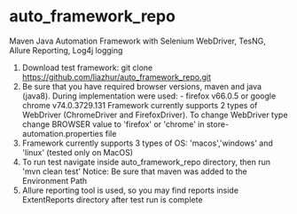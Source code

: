 # auto_framework_repo
Maven Java Automation Framework with Selenium WebDriver, TesNG, Allure Reporting, Log4j logging

1) Download test framework: 
git clone https://github.com/liazhur/auto_framework_repo.git 
2) Be sure that you have required browser versions, maven and java (java8). 
During implementation were used: - firefox v66.0.5 or google chrome v74.0.3729.131
Framework currently supports 2 types of WebDriver (ChromeDriver and FirefoxDriver). 
To change WebDriver type change BROWSER value to 'firefox' or 'chrome' in store-automation.properties file 
4) Framework currently supports 3 types of OS: 'macos','windows' and 'linux' (tested only on MacOS) 
5) To run test navigate inside auto_framework_repo directory, then run 'mvn clean test' 
Notice: Be sure that maven was added to the Environment Path 
6) Allure reporting tool is used, so you may find reports inside ExtentReports directory after test run is complete
